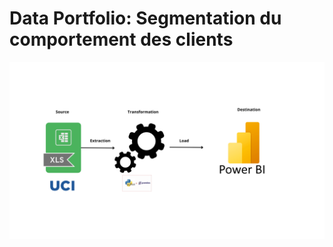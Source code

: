 # Data Portfolio: Segmentation du comportement des clients

![excel-to-powerbi-diagram](asset/images/cover.png)


